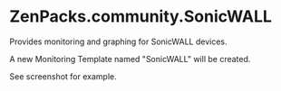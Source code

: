 ZenPacks.community.SonicWALL
============================

Provides monitoring and graphing for SonicWALL devices.

A new Monitoring Template named "SonicWALL" will be created.

See screenshot for example.
